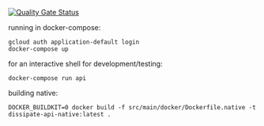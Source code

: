 [![Quality Gate Status](https://sonarcloud.io/api/project_badges/measure?project=teacurran_dissipate-server&metric=alert_status)](https://sonarcloud.io/summary/new_code?id=teacurran_dissipate-server)

running in docker-compose:
```
gcloud auth application-default login
docker-compose up
```

for an interactive shell for development/testing:

```
docker-compose run api
```


building native:
```
DOCKER_BUILDKIT=0 docker build -f src/main/docker/Dockerfile.native -t dissipate-api-native:latest .
```
